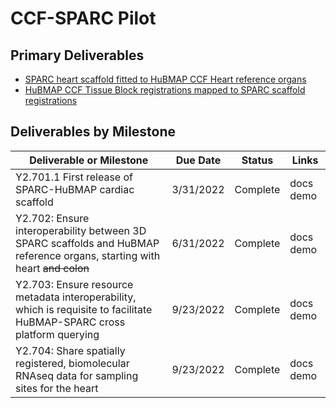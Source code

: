 # CCF-SPARC Pilot

## Primary Deliverables

* [SPARC heart scaffold fitted to HuBMAP CCF Heart reference organs](https://hubmapconsortium.github.io/ccf-sparc-pilot/ccf-eui.html)
* [HuBMAP CCF Tissue Block registrations mapped to SPARC scaffold registrations](https://hubmapconsortium.github.io/ccf-sparc-pilot/scaffold-viewer-demo/)

## Deliverables by Milestone

| Deliverable or Milestone | Due Date | Status | Links
|---|:-:|:-:|---|
| Y2.701.1 First release of SPARC-HuBMAP cardiac scaffold | 3/31/2022| Complete | docs demo |
| Y2.702: Ensure interoperability between 3D SPARC scaffolds and HuBMAP reference organs, starting with heart ~~and colon~~ | 6/31/2022 | Complete | docs demo |
| Y2.703: Ensure resource metadata interoperability, which is requisite to facilitate HuBMAP-SPARC cross platform querying | 9/23/2022 | Complete | docs demo |
| Y2.704: Share spatially registered, biomolecular RNAseq data for sampling sites for the heart | 9/23/2022 | Complete | docs demo |
